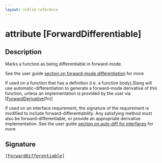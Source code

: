 ```yaml
---
layout: stdlib-reference
---
```


# attribute [ForwardDifferentiable]

## Description

Marks a function as being differentiable in forward-mode.

See the user guide [section on forward-mode differentiation](https://shader-slang.org/slang/user-guide/autodiff.html#invoking-auto-diff-in-slang) for more

If used on a function that has a definition (i.e. a function body),Slang will use
automatic-differentiation to generate a forward-mode derivative of this function,
unless an implementation is provided by the user via <span class='code'>[<a href="">ForwardDerivative</a>(fn)]</span>

If used on an interface requirement, the signature of the requirement is modified to
include forward-differentiability. Any satisfying method must also be forward-differentiable,
or provide an appropriate derivative implementation.
See the user guide [section on auto-diff for interfaces](https://shader-slang.org/slang/user-guide/autodiff.html##using-auto-diff-with-interface-requirements-and-interface-types) for more


## Signature

<pre>
[<a href="forwarddifferentiable-07">ForwardDifferentiable</a>]
</pre>

